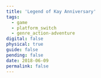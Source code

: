 ```yaml
---
title: 'Legend of Kay Anniversary'
tags:
  - game
  - platform_switch
  - genre_action-adventure
digital: false
physical: true
guide: false
pending: false
date: 2018-06-09
permalink: false
---
```

